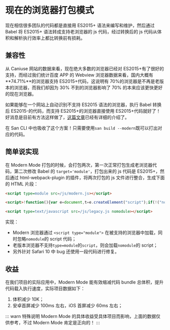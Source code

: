 

# 现在的浏览器打包模式

现在相信很多团队的代码都是直接用 ES2015+ 语法来编写和维护，然后通过 Babel 将 ES2015+ 语法转成支持老浏览器的 js 代码，经过转换后的 js 代码从体积和解析执行效率上都比转换前有损耗。

## 兼容性

从 Caniuse 网站的数据来看，现在绝大多数的浏览器已经对 ES2015+有了很好的支持，而经过我们统计百度 APP 的 Webview 浏览器数据来看，国内大概有**74.71%**的浏览器支持 ES2015+代码，这说明有 70%的浏览器是不再是老版本的浏览器，而我们却因为 30% 不到的浏览器影响了 70% 的本来应该更快更好的现在浏览器。

如果能够在一个网站上自动识别不支持 ES2015 语法的浏览器，执行 Babel 转换后 ES2015-的代码，而支持 ES2015+的浏览器直接使用 ES2015+代码就好了！好消息是目前有方法这样做了，[这篇文章](https://philipwalton.com/articles/deploying-es2015-code-in-production-today/)已经有详细的介绍了。

在 San CLI 中也吸收了这个方案！只需要使用`san build --modern`既可以打出对应的代码。

## 简单说实现


在 Modern Mode 打包的时候，会打包两次，第一次正常打包生成老浏览器代码，第二次修改 Babel 的 `target='module'`，打包出来的 js 代码是 ES2015+，然后通过 html-webpack-plugin 的插件，将两次打包的 js 文件进行整合，生成下面的 HTML 片段：

```html
<script type=module src=/js/modern.js></script>

<script>!function(){var e=document,t=e.createElement("script");if(!("noModule"in t)&&"onbeforeload"in t){var n=!1;e.addEventListener("beforeload",function(e){if(e.target===t)n=!0;else if(!e.target.hasAttribute("nomodule")||!n)return;e.preventDefault()},!0),t.type="module",t.src=".",e.head.appendChild(t),t.remove()}}();</script>

<script type=text/javascript src=/js/legacy.js nomodule></script>
```

实现：

-   Modern 浏览器通过 `<script type="module">` 在被支持的浏览器中加载，同时忽略`nomodule`的 script 代码；
-   老版本浏览器不支持`type=module`的`script`，则会加载`nomodule`的 script；
-   另外针对 Safari 10 中 bug 还使用一段代码进行修复。

## 收益

在我们项目的实际应用中，Modern Mode 能有效缩减代码 bundle 总体积，提升代码载入执行速度，实际项目数据如下：

1. 体积减少 10K；
2. 安卓首屏减少 100ms 左右，iOS 首屏减少 60ms 左右；

::: warn 特殊说明
Modern Mode 的具体收益受具体项目而影响，上面的数据仅供参考，不过 Modern Mode 肯定是正向的！
:::

